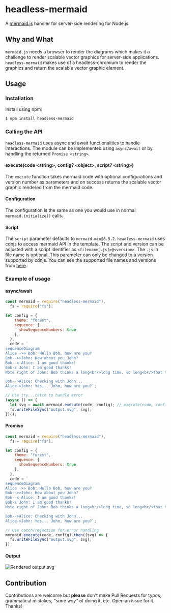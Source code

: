# headless-mermaid

A [mermaid.js](https://github.com/mermaid-js/mermaid) handler for server-side rendering for Node.js.

## Why and What

`mermaid.js` needs a browser to render the diagrams which makes it a challenge to render scalable vector graphics for server-side applications. `headless-mermaid` makes use of a headless-chromium to render the graphics and return the scalable vector graphic element.

## Usage

### Installation

Install using npm:

```sh
$ npm install headless-mermaid
```

### Calling the API

`headless-mermaid` uses async and await functionalities to handle interactions. The module can be implemented using `async/await` or by handling the returned `Promise <string>`.

#### execute(code \<string>, config? \<object>, script? \<string>)

The `execute` function takes mermaid code with optional configurations and version number as parameters and on success returns the scalable vector graphic rendered from the mermaid code.

#### Configuration

The configuration is the same as one you would use in normal `mermaid.initialize()` calls.

#### Script

The `script` parameter defaults to `mermaid.min@8.5.2`. `headless-mermaid` uses cdnjs to access mermaid API in the template. The script and version can be adjusted with a script identifier as `<filename[.js]>@<version>`. The `.js` in file name is optional. This parameter can only be changed to a version supported by cdnjs. You can see the supported file names and versions from [here](https://cdnjs.com/libraries/mermaid/).

### Example of usage

#### async/await

```js
const mermaid = require("headless-mermaid"),
  fs = require("fs");

let config = {
    theme: "forest",
    sequence: {
      showSequenceNumbers: true,
    },
  },
  code = `
sequenceDiagram
Alice ->> Bob: Hello Bob, how are you?
Bob-->>John: How about you John?
Bob--x Alice: I am good thanks!
Bob-x John: I am good thanks!
Note right of John: Bob thinks a long<br/>long time, so long<br/>that the text does<br/>not fit on a row.

Bob-->Alice: Checking with John...
Alice->John: Yes... John, how are you?`;

// Use try...catch to handle error
(async () => {
  let svg = await mermaid.execute(code, config); // execute(code, config, "mermaid@8.5.0"); to use mermaid.js from version 8.5.0.
  fs.writeFileSync("output.svg", svg);
})();
```

#### Promise

```js
const mermaid = require("headless-mermaid"),
  fs = require("fs");

let config = {
    theme: "forest",
    sequence: {
      showSequenceNumbers: true,
    },
  },
  code = `
sequenceDiagram
Alice ->> Bob: Hello Bob, how are you?
Bob-->>John: How about you John?
Bob--x Alice: I am good thanks!
Bob-x John: I am good thanks!
Note right of John: Bob thinks a long<br/>long time, so long<br/>that the text does<br/>not fit on a row.

Bob-->Alice: Checking with John...
Alice->John: Yes... John, how are you?`;

// Use catch/rejection for error handling
mermaid.execute(code, config).then((svg) => {
  fs.writeFileSync("output.svg", svg);
});
```

#### Output

![Rendered output.svg](https://raw.githubusercontent.com/muhammadmuzzammil1998/headless-mermaid/master/.github/output.svg)

## Contribution

Contributions are welcome but **please** don't make Pull Requests for typos, grammatical mistakes, _"sane way"_ of doing it, etc. Open an issue for it. Thanks!

